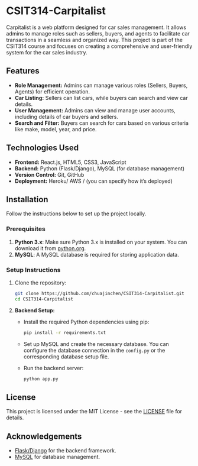 # CSIT314-Carpitalist

Carpitalist is a web platform designed for car sales management. It allows admins to manage roles such as sellers, buyers, and agents to facilitate car transactions in a seamless and organized way. This project is part of the CSIT314 course and focuses on creating a comprehensive and user-friendly system for the car sales industry.

## Features

- **Role Management:** Admins can manage various roles (Sellers, Buyers, Agents) for efficient operation.
- **Car Listing:** Sellers can list cars, while buyers can search and view car details.
- **User Management:** Admins can view and manage user accounts, including details of car buyers and sellers.
- **Search and Filter:** Buyers can search for cars based on various criteria like make, model, year, and price.

## Technologies Used

- **Frontend:** React.js, HTML5, CSS3, JavaScript
- **Backend:** Python (Flask/Django), MySQL (for database management)
- **Version Control:** Git, GitHub
- **Deployment:** Heroku/ AWS / (you can specify how it’s deployed)

## Installation

Follow the instructions below to set up the project locally.

### Prerequisites

1. **Python 3.x**: Make sure Python 3.x is installed on your system. You can download it from [python.org](https://www.python.org/).
2. **MySQL**: A MySQL database is required for storing application data.

### Setup Instructions

1. Clone the repository:

   ```bash
   git clone https://github.com/chuajinchen/CSIT314-Carpitalist.git
   cd CSIT314-Carpitalist
   ```

2. **Backend Setup:**

   - Install the required Python dependencies using pip:

     ```bash
     pip install -r requirements.txt
     ```

   - Set up MySQL and create the necessary database. You can configure the database connection in the `config.py` or the corresponding database setup file.

   - Run the backend server:

     ```bash
     python app.py
     ```

## License

This project is licensed under the MIT License - see the [LICENSE](LICENSE) file for details.

## Acknowledgements

- [Flask/Django](https://flask.palletsprojects.com/) for the backend framework.
- [MySQL](https://www.mysql.com/) for database management.
